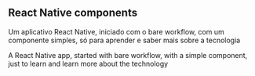 ## React Native components

Um aplicativo React Native, iniciado com o bare workflow, com um componente simples, só para aprender e saber mais sobre a tecnologia

A React Native app, started with bare workflow, with a simple component, just to learn and learn more about the technology
